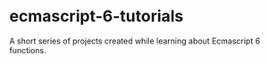 # ecmascript-6-tutorials
A short series of projects created while learning about Ecmascript 6 functions.
